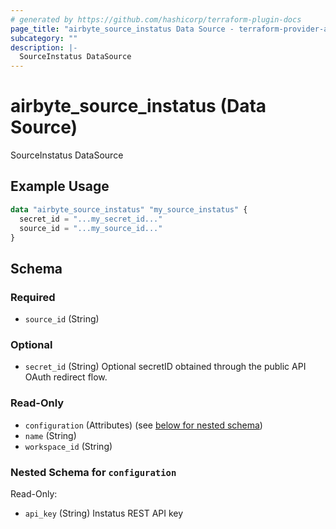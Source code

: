 ```yaml
---
# generated by https://github.com/hashicorp/terraform-plugin-docs
page_title: "airbyte_source_instatus Data Source - terraform-provider-airbyte"
subcategory: ""
description: |-
  SourceInstatus DataSource
---
```


# airbyte_source_instatus (Data Source)

SourceInstatus DataSource

## Example Usage

```terraform
data "airbyte_source_instatus" "my_source_instatus" {
  secret_id = "...my_secret_id..."
  source_id = "...my_source_id..."
}
```

<!-- schema generated by tfplugindocs -->
## Schema

### Required

- `source_id` (String)

### Optional

- `secret_id` (String) Optional secretID obtained through the public API OAuth redirect flow.

### Read-Only

- `configuration` (Attributes) (see [below for nested schema](#nestedatt--configuration))
- `name` (String)
- `workspace_id` (String)

<a id="nestedatt--configuration"></a>
### Nested Schema for `configuration`

Read-Only:

- `api_key` (String) Instatus REST API key


